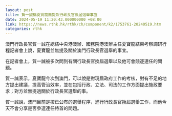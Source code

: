 ```yaml
---
layout: post
title: 賀一誠稱夏寶龍無提及行政長官換屆選舉事宜
date: 2024-05-19 11:20:43.000000000 +08:00
link: https://news.rthk.hk/rthk/ch/component/k2/1753761-20240519.htm
categories: rthk
---
```


澳門行政長官賀一誠在總結中央港澳辦、國務院港澳辦主任夏寶龍結束考察調研行程記者會上說，夏寶龍並無提及關於澳門行政長官選舉的事宜。

在記者會上，賀一誠被多次問到有關行政長官換屆選舉以及他可會競逐連任的問題。

賀一誠表示，夏寶龍今次到澳門，可以說是對現屆政府工作的考核，對有不足的地方提出建議，提高管治效率，並在包括行政、立法、司法的工作方面提出施政要求；對方並無提過關於行政長官選舉的事。

賀一誠說，澳門目前是按已公布的選舉程序，進行行政長官換屆選舉工作，而他今天不會分享是否參選連任特首的問題。
